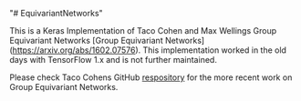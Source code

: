 "# EquivariantNetworks" 

This is a Keras Implementation of Taco Cohen and Max Wellings Group Equivariant Networks [Group Equivariant Networks] (https://arxiv.org/abs/1602.07576). 
This implementation worked in the old days with TensorFlow 1.x and is not further maintained. 

Please check Taco Cohens GitHub [respository](https://github.com/tscohen) for the more recent work on Group Equivariant Networks.
